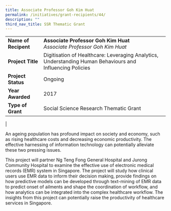 ```yaml
---
title: Associate Professor Goh Kim Huat
permalink: /initiatives/grant-recipients/44/
description: ""
third_nav_title: SSR Thematic Grant
---
```


|  |  |
|---|---|
| **Name of Recipent** | **Associate Professor Goh Kim Huat**<br>_Associate Professor Goh Kim Huat_ |
| **Project Title** | Digitisation of Healthcare: Leveraging Analytics, Understanding Human Behaviours and Influencing Policies |
| **Project Status** | Ongoing |
| **Year Awarded** | 2017 |
| **Type of Grant** | Social Science Research Thematic Grant |
|

An ageing population has profound impact on society and economy, such as rising healthcare costs and decreasing economic productivity. The effective harnessing of information technology can potentially alleviate these two pressing issues.

This project will partner Ng Teng Fong General Hospital and Jurong Community Hospital to examine the effective use of electronic medical records (EMR) system in Singapore. The project will study how clinical users use EMR data to inform their decision making, provide findings on how predictive models can be developed through text-mining of EMR data to predict onset of ailments and shape the coordination of workflow, and how analytics can be integrated into the complex healthcare workflow. The insights from this project can potentially raise the productivity of healthcare services in Singapore.
